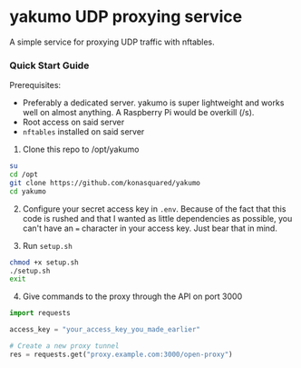 # yakumo UDP proxying service
A simple service for proxying UDP traffic with nftables.

### Quick Start Guide
Prerequisites:
* Preferably a dedicated server. yakumo is super lightweight and works well on almost anything.
A Raspberry Pi would be overkill (/s).
* Root access on said server
* `nftables` installed on said server

1. Clone this repo to /opt/yakumo
```sh
su
cd /opt
git clone https://github.com/konasquared/yakumo
cd yakumo
```

2. Configure your secret access key in `.env`.
Because of the fact that this code is rushed and that I wanted as little
dependencies as possible, you can't have an `=` character in your access key.
Just bear that in mind.

3. Run `setup.sh`
```sh
chmod +x setup.sh
./setup.sh
exit
```

4. Give commands to the proxy through the API on port 3000

```python
import requests

access_key = "your_access_key_you_made_earlier"

# Create a new proxy tunnel
res = requests.get("proxy.example.com:3000/open-proxy")